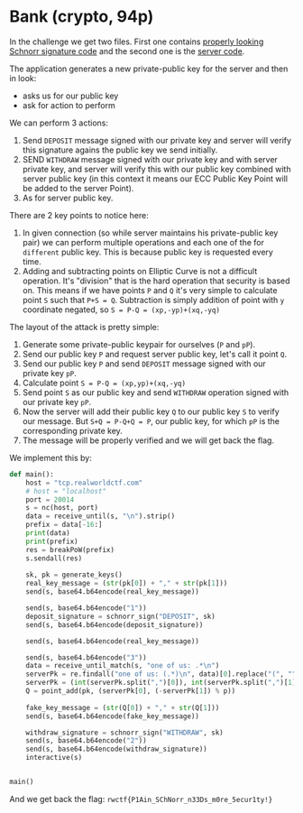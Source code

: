 # Bank (crypto, 94p)

In the challenge we get two files.
First one contains [properly looking Schnorr signature code](schnorr.py) and the second one is the [server code](multi-schnorr.py).

The application generates a new private-public key for the server and then in look:

- asks us for our public key
- ask for action to perform

We can perform 3 actions:

1. Send `DEPOSIT` message signed with our private key and server will verify this signature agains the public key we send initially.
2. SEND `WITHDRAW` message signed with our private key and with server private key, and server will verify this with our public key combined with server public key (in this context it means our ECC Public Key Point will be added to the server Point).
3. As for server public key.

There are 2 key points to notice here:

1. In given connection (so while server maintains his private-public key pair) we can perform multiple operations and each one of the for `different` public key. This is because public key is requested every time.
2. Adding and subtracting points on Elliptic Curve is not a difficult operation. It's "division" that is the hard operation that security is based on. This means if we have points `P` and `Q` it's very simple to calculate point `S` such that `P+S = Q`. Subtraction is simply addition of point with `y` coordinate negated, so `S = P-Q = (xp,-yp)+(xq,-yq)`

The layout of the attack is pretty simple:

1. Generate some private-public keypair for ourselves (`P` and `pP`).
1. Send our public key `P` and request server public key, let's call it point `Q`.
2. Send our public key `P` and send `DEPOSIT` message signed with our private key `pP`.
4. Calculate point `S = P-Q = (xp,yp)+(xq,-yq)`
5. Send point `S` as our public key and send `WITHDRAW` operation signed with our private key `pP`.
6. Now the server will add their public key `Q` to our public key `S` to verify our message. But `S+Q = P-Q+Q = P`, our public key, for which `pP` is the corresponding private key.
7. The message will be properly verified and we will get back the flag.

We implement this by:

```python
def main():
    host = "tcp.realworldctf.com"
    # host = "localhost"
    port = 20014
    s = nc(host, port)
    data = receive_until(s, "\n").strip()
    prefix = data[-16:]
    print(data)
    print(prefix)
    res = breakPoW(prefix)
    s.sendall(res)
    
    sk, pk = generate_keys()
    real_key_message = (str(pk[0]) + "," + str(pk[1]))
    send(s, base64.b64encode(real_key_message))

    send(s, base64.b64encode("1"))
    deposit_signature = schnorr_sign("DEPOSIT", sk)
    send(s, base64.b64encode(deposit_signature))

    send(s, base64.b64encode(real_key_message))

    send(s, base64.b64encode("3"))
    data = receive_until_match(s, "one of us: .*\n")
    serverPk = re.findall("one of us: (.*)\n", data)[0].replace("(", "").replace(")", "").replace("L", "")
    serverPk = (int(serverPk.split(",")[0]), int(serverPk.split(",")[1]))
    Q = point_add(pk, (serverPk[0], (-serverPk[1]) % p))
    
    fake_key_message = (str(Q[0]) + "," + str(Q[1]))
    send(s, base64.b64encode(fake_key_message))

    withdraw_signature = schnorr_sign("WITHDRAW", sk)
    send(s, base64.b64encode("2"))
    send(s, base64.b64encode(withdraw_signature))
    interactive(s)


main()
```

And we get back the flag: `rwctf{P1Ain_SChNorr_n33Ds_m0re_5ecur1ty!}`
